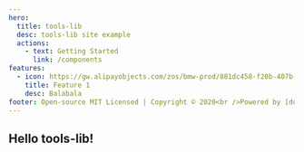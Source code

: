 ```yaml
---
hero:
  title: tools-lib
  desc: tools-lib site example
  actions:
    - text: Getting Started
      link: /components
features:
  - icon: https://gw.alipayobjects.com/zos/bmw-prod/881dc458-f20b-407b-947a-95104b5ec82b/k79dm8ih_w144_h144.png
    title: Feature 1
    desc: Balabala
footer: Open-source MIT Licensed | Copyright © 2020<br />Powered by [dumi](https://d.umijs.org)
---
```

## Hello tools-lib!
